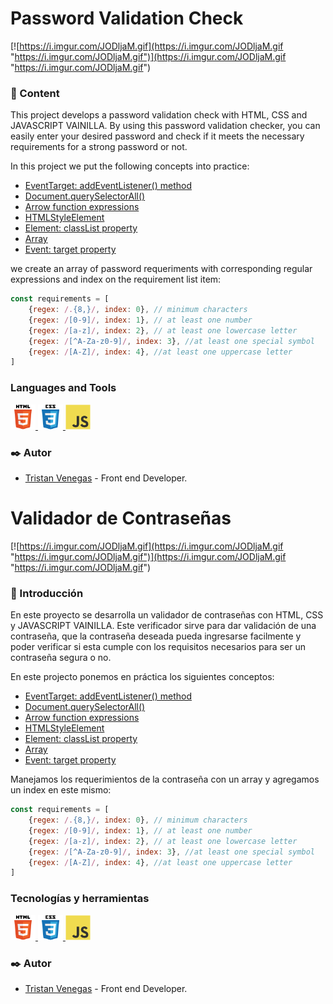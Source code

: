 #  Password Validation Check

[![https://i.imgur.com/JODljaM.gif](https://i.imgur.com/JODljaM.gif "https://i.imgur.com/JODljaM.gif")](https://i.imgur.com/JODljaM.gif "https://i.imgur.com/JODljaM.gif")

### 📄 Content 
This project develops a password validation check with HTML, CSS and JAVASCRIPT VAINILLA.
By using this password validation checker, you can easily enter your desired password and check if it meets the necessary requirements for a strong password or not.

In this project we put the following concepts into practice:
- [EventTarget: addEventListener() method](https://developer.mozilla.org/en-US/docs/Web/API/EventTarget/addEventListener "EventTarget: addEventListener() method")
- [Document.querySelectorAll()](https://developer.mozilla.org/es/docs/Web/API/Document/querySelectorAll "Document.querySelectorAll()")
- [Arrow function expressions](https://developer.mozilla.org/en-US/docs/Web/JavaScript/Reference/Functions/Arrow_functions "Arrow function expressions")
- [HTMLStyleElement](https://developer.mozilla.org/es/docs/Web/API/HTMLStyleElement "HTMLStyleElement")
- [Element: classList property](https://developer.mozilla.org/en-US/docs/Web/API/Element/classList "Element: classList property")
- [Array](https://developer.mozilla.org/es/docs/Web/JavaScript/Reference/Global_Objects/Array "Array")
- [Event: target property](https://developer.mozilla.org/en-US/docs/Web/API/Event/target "Event: target property")

we create an array of password requeriments with corresponding regular expressions and index on the requirement list item:
```javascript
const requirements = [
    {regex: /.{8,}/, index: 0}, // minimum characters
    {regex: /[0-9]/, index: 1}, // at least one number
    {regex: /[a-z]/, index: 2}, // at least one lowercase letter
    {regex: /[^A-Za-z0-9]/, index: 3}, //at least one special symbol
    {regex: /[A-Z]/, index: 4}, //at least one uppercase letter
]
```



<h3 align="left"> Languages and Tools</h3>
<p align="left"> <a href="https://www.w3.org/html/" target="_blank"> <img src="https://raw.githubusercontent.com/devicons/devicon/master/icons/html5/html5-original-wordmark.svg" alt="html5" width="40" height="40"/> </a> <a href="https://www.w3schools.com/css/" target="_blank"> <img src="https://raw.githubusercontent.com/devicons/devicon/master/icons/css3/css3-original-wordmark.svg" alt="css3" width="40" height="40"/> </a> <a href="https://developer.mozilla.org/en-US/docs/Web/JavaScript" target="_blank"> <img src="https://raw.githubusercontent.com/devicons/devicon/master/icons/javascript/javascript-original.svg" alt="javascript" width="40" height="40"/> </a> </p>

### ✒️  Autor
- [Tristan Venegas](https://github.com/TG-VA "Tristan Venegas") - Front end Developer.

# Validador de Contraseñas

[![https://i.imgur.com/JODljaM.gif](https://i.imgur.com/JODljaM.gif "https://i.imgur.com/JODljaM.gif")](https://i.imgur.com/JODljaM.gif "https://i.imgur.com/JODljaM.gif")

###  📄 Introducción
En este proyecto se desarrolla un validador de contraseñas con HTML, CSS y JAVASCRIPT VAINILLA. Este verificador sirve para dar validación de una contraseña, que la contraseña deseada pueda ingresarse facilmente y poder verificar si esta cumple con los requisitos necesarios para ser un contraseña segura o no.

En este projecto ponemos en práctica los siguientes conceptos:
- [EventTarget: addEventListener() method](https://developer.mozilla.org/en-US/docs/Web/API/EventTarget/addEventListener "EventTarget: addEventListener() method")
- [Document.querySelectorAll()](https://developer.mozilla.org/es/docs/Web/API/Document/querySelectorAll "Document.querySelectorAll()")
- [Arrow function expressions](https://developer.mozilla.org/en-US/docs/Web/JavaScript/Reference/Functions/Arrow_functions "Arrow function expressions")
- [HTMLStyleElement](https://developer.mozilla.org/es/docs/Web/API/HTMLStyleElement "HTMLStyleElement")
- [Element: classList property](https://developer.mozilla.org/en-US/docs/Web/API/Element/classList "Element: classList property")
- [Array](https://developer.mozilla.org/es/docs/Web/JavaScript/Reference/Global_Objects/Array "Array")
- [Event: target property](https://developer.mozilla.org/en-US/docs/Web/API/Event/target "Event: target property")

Manejamos los requerimientos de la contraseña con un array y agregamos un index en este mismo:
```javascript
const requirements = [
    {regex: /.{8,}/, index: 0}, // minimum characters
    {regex: /[0-9]/, index: 1}, // at least one number
    {regex: /[a-z]/, index: 2}, // at least one lowercase letter
    {regex: /[^A-Za-z0-9]/, index: 3}, //at least one special symbol
    {regex: /[A-Z]/, index: 4}, //at least one uppercase letter
]
```

<h3 align="left"> Tecnologías y herramientas</h3>
<p align="left"> <a href="https://www.w3.org/html/" target="_blank"> <img src="https://raw.githubusercontent.com/devicons/devicon/master/icons/html5/html5-original-wordmark.svg" alt="html5" width="40" height="40"/> </a> <a href="https://www.w3schools.com/css/" target="_blank"> <img src="https://raw.githubusercontent.com/devicons/devicon/master/icons/css3/css3-original-wordmark.svg" alt="css3" width="40" height="40"/> </a> <a href="https://developer.mozilla.org/en-US/docs/Web/JavaScript" target="_blank"> <img src="https://raw.githubusercontent.com/devicons/devicon/master/icons/javascript/javascript-original.svg" alt="javascript" width="40" height="40"/> </a> </p>

### ✒️  Autor
- [Tristan Venegas](https://github.com/TG-VA "Tristan Venegas") - Front end Developer.